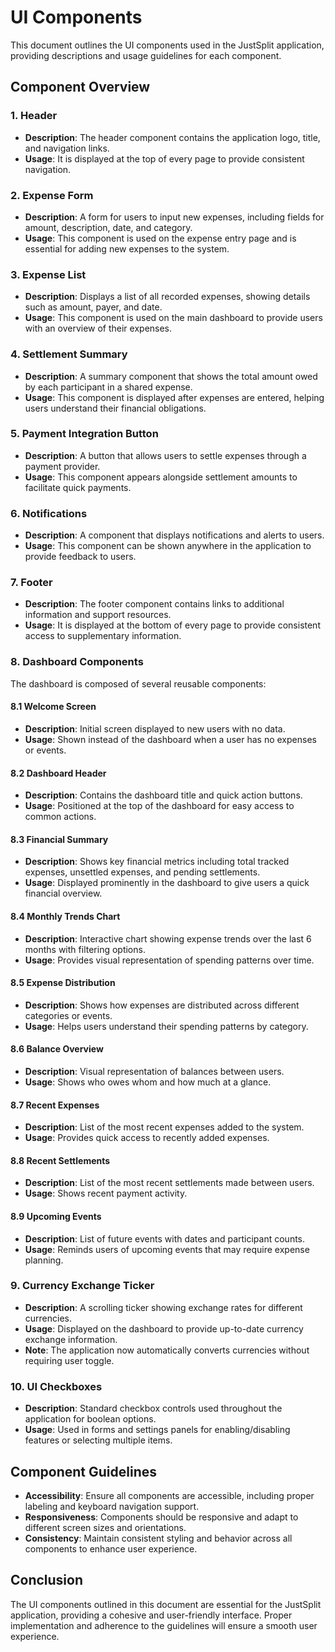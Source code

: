 # UI Components

This document outlines the UI components used in the JustSplit application, providing descriptions and usage guidelines for each component.

## Component Overview

### 1. Header
- **Description**: The header component contains the application logo, title, and navigation links.
- **Usage**: It is displayed at the top of every page to provide consistent navigation.

### 2. Expense Form
- **Description**: A form for users to input new expenses, including fields for amount, description, date, and category.
- **Usage**: This component is used on the expense entry page and is essential for adding new expenses to the system.

### 3. Expense List
- **Description**: Displays a list of all recorded expenses, showing details such as amount, payer, and date.
- **Usage**: This component is used on the main dashboard to provide users with an overview of their expenses.

### 4. Settlement Summary
- **Description**: A summary component that shows the total amount owed by each participant in a shared expense.
- **Usage**: This component is displayed after expenses are entered, helping users understand their financial obligations.

### 5. Payment Integration Button
- **Description**: A button that allows users to settle expenses through a payment provider.
- **Usage**: This component appears alongside settlement amounts to facilitate quick payments.

### 6. Notifications
- **Description**: A component that displays notifications and alerts to users.
- **Usage**: This component can be shown anywhere in the application to provide feedback to users.

### 7. Footer
- **Description**: The footer component contains links to additional information and support resources.
- **Usage**: It is displayed at the bottom of every page to provide consistent access to supplementary information.

### 8. Dashboard Components
The dashboard is composed of several reusable components:

#### 8.1 Welcome Screen
- **Description**: Initial screen displayed to new users with no data.
- **Usage**: Shown instead of the dashboard when a user has no expenses or events.

#### 8.2 Dashboard Header
- **Description**: Contains the dashboard title and quick action buttons.
- **Usage**: Positioned at the top of the dashboard for easy access to common actions.

#### 8.3 Financial Summary
- **Description**: Shows key financial metrics including total tracked expenses, unsettled expenses, and pending settlements.
- **Usage**: Displayed prominently in the dashboard to give users a quick financial overview.

#### 8.4 Monthly Trends Chart
- **Description**: Interactive chart showing expense trends over the last 6 months with filtering options.
- **Usage**: Provides visual representation of spending patterns over time.

#### 8.5 Expense Distribution
- **Description**: Shows how expenses are distributed across different categories or events.
- **Usage**: Helps users understand their spending patterns by category.

#### 8.6 Balance Overview
- **Description**: Visual representation of balances between users.
- **Usage**: Shows who owes whom and how much at a glance.

#### 8.7 Recent Expenses
- **Description**: List of the most recent expenses added to the system.
- **Usage**: Provides quick access to recently added expenses.

#### 8.8 Recent Settlements
- **Description**: List of the most recent settlements made between users.
- **Usage**: Shows recent payment activity.

#### 8.9 Upcoming Events
- **Description**: List of future events with dates and participant counts.
- **Usage**: Reminds users of upcoming events that may require expense planning.

### 9. Currency Exchange Ticker
- **Description**: A scrolling ticker showing exchange rates for different currencies.
- **Usage**: Displayed on the dashboard to provide up-to-date currency exchange information.
- **Note**: The application now automatically converts currencies without requiring user toggle.

### 10. UI Checkboxes
- **Description**: Standard checkbox controls used throughout the application for boolean options.
- **Usage**: Used in forms and settings panels for enabling/disabling features or selecting multiple items.

## Component Guidelines

- **Accessibility**: Ensure all components are accessible, including proper labeling and keyboard navigation support.
- **Responsiveness**: Components should be responsive and adapt to different screen sizes and orientations.
- **Consistency**: Maintain consistent styling and behavior across all components to enhance user experience.

## Conclusion

The UI components outlined in this document are essential for the JustSplit application, providing a cohesive and user-friendly interface. Proper implementation and adherence to the guidelines will ensure a smooth user experience.
